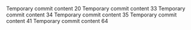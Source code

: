 Temporary commit content 20
Temporary commit content 33
Temporary commit content 34
Temporary commit content 35
Temporary commit content 41
Temporary commit content 64
